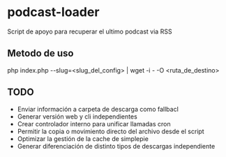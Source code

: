 podcast-loader
==============

Script de apoyo para recuperar el ultimo podcast via RSS

Metodo de uso 
-------------------------

php index.php --slug=<slug_del_config> | wget -i - -O <ruta_de_destino>

TODO
-------------------------

* Enviar información a carpeta de descarga como fallbacl
* Generar versión web y cli independientes
* Crear controlador interno para unificar llamadas cron
* Permitir la copia o movimiento directo del archivo desde el script
* Optimizar la gestión de la cache de simplepie
* Generar diferenciación de distinto tipos de descargas independiente

